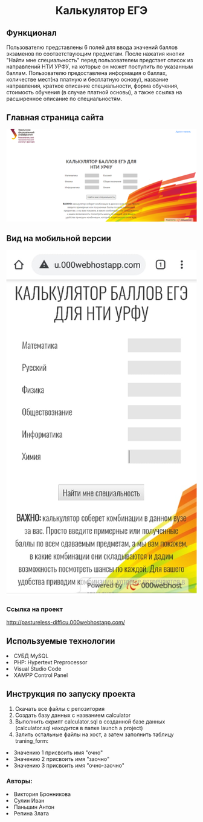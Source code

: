<h1 align="center">Калькулятор ЕГЭ</h1>

## Функционал
Пользователю представлены 6 полей для ввода значений баллов экзаменов по соответствующим предметам. После нажатия кнопки "Найти мне специальность" перед пользователем предстает список из направлений НТИ УРФУ, на которые он может поступить по указанным баллам. Пользователю предоставлена информация о баллах, количестве мест(на платную и бесплатную основу), название направления, краткое описание специальности, форма обучения, стоимость обучения (в случае платной основы), а также ссылка на расширенное описание по специальностям.

## Главная страница сайта
![Image alt](https://github.com/Weenty/yut/blob/main/images/image.png)
## Вид на мобильной версии
![Image alt](https://github.com/Weenty/yut/blob/main/images/image2.jpg)

### Ссылка на проект
http://pastureless-difficu.000webhostapp.com/

## Используемые технологии
<li> СУБД MySQL
<li> PHP: Hypertext Preprocessor
<li> Visual Studio Code
<li> XAMPP Control Panel

## Инструкция по запуску проекта
1) Скачать все файлы с репозитория
2) Создать базу данных с названием calculator
3) Выполнить скрипт calculator.sql в созданной базе данных (calculator.sql находится в папке launch a project)
4) Залить остальные файлы на хост, а затем заполнить таблицу traning_form:
<li> Значению 1 присвоить имя "очно"
<li> Значению 2 присвоить имя "заочно"
<li> Значению 3 присвоить имя "очно-заочно"

### Авторы:
<li> Виктория Бронникова
<li> Сулин Иван
<li> Паньшин Антон
<li> Репина Злата
